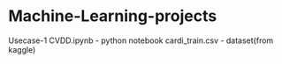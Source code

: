 # Machine-Learning-projects

Usecase-1
CVDD.ipynb - python notebook
cardi_train.csv - dataset(from kaggle)

